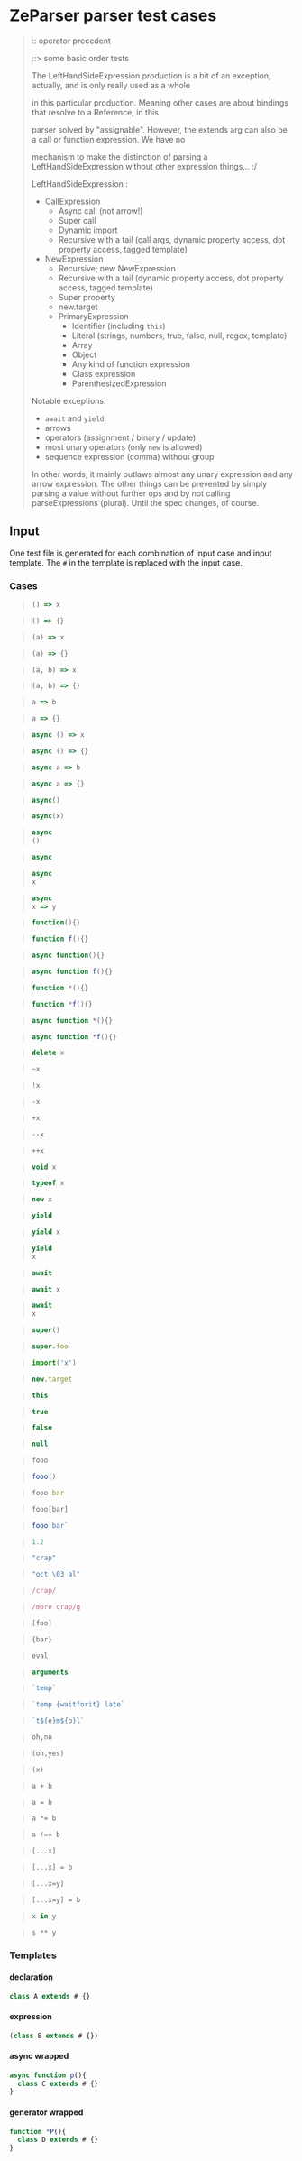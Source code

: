 # ZeParser parser test cases

> :: operator precedent
>
> ::> some basic order tests
>
> The LeftHandSideExpression production is a bit of an exception, actually, and is only really used as a whole
>
> in this particular production. Meaning other cases are about bindings that resolve to a Reference, in this
>
> parser solved by "assignable". However, the extends arg can also be a call or function expression. We have no
>
> mechanism to make the distinction of parsing a LeftHandSideExpression without other expression things... :/
>
> LeftHandSideExpression :
>
> - CallExpression
>   - Async call (not arrow!)
>   - Super call
>   - Dynamic import
>   - Recursive with a tail (call args, dynamic property access, dot property access, tagged template)
> - NewExpression
>   - Recursive; new NewExpression
>   - Recursive with a tail (dynamic property access, dot property access, tagged template)
>   - Super property
>   - new.target
>   - PrimaryExpression
>     - Identifier (including `this`)
>     - Literal (strings, numbers, true, false, null, regex, template)
>     - Array
>     - Object
>     - Any kind of function expression
>     - Class expression
>     - ParenthesizedExpression
>
> Notable exceptions:
>
> - `await` and `yield`
> - arrows
> - operators (assignment / binary / update)
> - most unary operators (only `new` is allowed)
> - sequence expression (comma) without group
>
> In other words, it mainly outlaws almost any unary expression and any arrow expression. The other things can be prevented by simply parsing a value without further ops and by not calling parseExpressions (plural). Until the spec changes, of course.


## Input

One test file is generated for each combination of input case and input template. The `#` in the template is replaced with the input case.

### Cases

> `````js
> () => x
> `````

> `````js
> () => {}
> `````

> `````js
> (a) => x
> `````

> `````js
> (a) => {}
> `````

> `````js
> (a, b) => x
> `````

> `````js
> (a, b) => {}
> `````

> `````js
> a => b
> `````

> `````js
> a => {}
> `````

> `````js
> async () => x
> `````

> `````js
> async () => {}
> `````

> `````js
> async a => b
> `````

> `````js
> async a => {}
> `````

> `````js
> async()
> `````

> `````js
> async(x)
> `````

> `````js
> async
> ()
> `````

> `````js
> async
> `````

> `````js
> async
> x
> `````

> `````js
> async
> x => y
> `````

> `````js
> function(){}
> `````

> `````js
> function f(){}
> `````

> `````js
> async function(){}
> `````

> `````js
> async function f(){}
> `````

> `````js
> function *(){}
> `````

> `````js
> function *f(){}
> `````

> `````js
> async function *(){}
> `````

> `````js
> async function *f(){}
> `````

> `````js
> delete x
> `````

> `````js
> ~x
> `````

> `````js
> !x
> `````

> `````js
> -x
> `````

> `````js
> +x
> `````

> `````js
> --x
> `````

> `````js
> ++x
> `````

> `````js
> void x
> `````

> `````js
> typeof x
> `````

> `````js
> new x
> `````

> `````js
> yield
> `````

> `````js
> yield x
> `````

> `````js
> yield
> x
> `````

> `````js
> await
> `````

> `````js
> await x
> `````

> `````js
> await
> x
> `````

> `````js
> super()
> `````

> `````js
> super.foo
> `````

> `````js
> import('x')
> `````

> `````js
> new.target
> `````

> `````js
> this
> `````

> `````js
> true
> `````

> `````js
> false
> `````

> `````js
> null
> `````

> `````js
> fooo
> `````

> `````js
> fooo()
> `````

> `````js
> fooo.bar
> `````

> `````js
> fooo[bar]
> `````

> `````js
> fooo`bar`
> `````

> `````js
> 1.2
> `````

> `````js
> "crap"
> `````

> `````js
> "oct \03 al"
> `````

> `````js
> /crap/
> `````

> `````js
> /more crap/g
> `````

> `````js
> [foo]
> `````

> `````js
> {bar}
> `````

> `````js
> eval
> `````

> `````js
> arguments
> `````

> `````js
> `temp`
> `````

> `````js
> `temp {waitforit} late`
> `````

> `````js
> `t${e}m${p}l`
> `````

> `````js
> oh,no
> `````

> `````js
> (oh,yes)
> `````

> `````js
> (x)
> `````

> `````js
> a + b
> `````

> `````js
> a = b
> `````

> `````js
> a *= b
> `````

> `````js
> a !== b
> `````

> `````js
> [...x]
> `````

> `````js
> [...x] = b
> `````

> `````js
> [...x=y]
> `````

> `````js
> [...x=y] = b
> `````

> `````js
> x in y
> `````

> `````js
> s ** y
> `````

### Templates

#### declaration

`````js
class A extends # {}
`````

#### expression

`````js
(class B extends # {})
`````

#### async wrapped

`````js
async function p(){
  class C extends # {}
}
`````

#### generator wrapped

`````js
function *P(){
  class D extends # {}
}
`````
